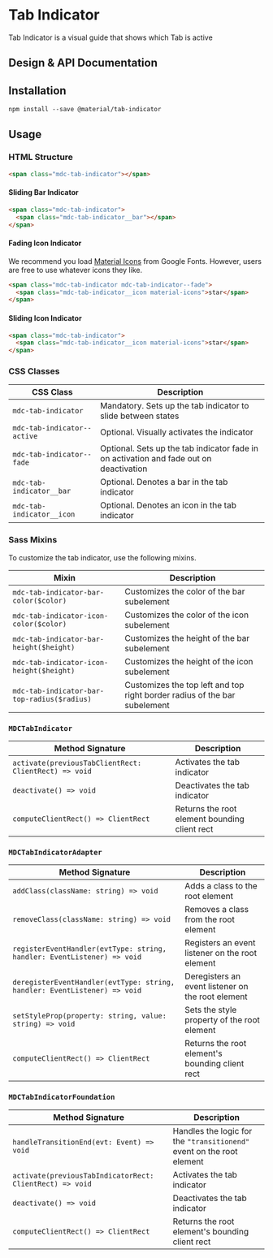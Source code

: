 <!--docs:
title: "Tab Indicator"
layout: detail
section: components
excerpt: "Tab Indicator is a visual guide that shows which Tab is active"
iconId: tab
path: /catalog/tab/
-->

# Tab Indicator

<!--<div class="article__asset">
  <a class="article__asset-link"
     href="https://material-components-web.appspot.com/tab-indicator.html">
    <img src="{{ site.rootpath }}/images/mdc_web_screenshots/tab-indicator.png" width="363" alt="Tab indicator screenshot">
  </a>
</div>-->

Tab Indicator is a visual guide that shows which Tab is active

## Design & API Documentation

<!--
<ul class="icon-list">
  <li class="icon-list-item icon-list-item--spec">
    <a href="https://material.io/guidelines/components/tabs.html">Material Design guidelines: Tab Indicator</a>
  </li>
  <li class="icon-list-item icon-list-item--link">
    <a href="https://material-components-web.appspot.com/tab-indicator.html">Demo</a>
  </li>
</ul>
-->

## Installation
```
npm install --save @material/tab-indicator
```

## Usage

### HTML Structure

```html
<span class="mdc-tab-indicator"></span>
```

#### Sliding Bar Indicator
```html
<span class="mdc-tab-indicator">
  <span class="mdc-tab-indicator__bar"></span>
</span>
```

#### Fading Icon Indicator

We recommend you load [Material Icons](https://material.io/icons/) from Google Fonts. However, users are free to use whatever icons they like.

```html
<span class="mdc-tab-indicator mdc-tab-indicator--fade">
  <span class="mdc-tab-indicator__icon material-icons">star</span>
</span>
```

#### Sliding Icon Indicator
```html
<span class="mdc-tab-indicator">
  <span class="mdc-tab-indicator__icon material-icons">star</span>
</span>
```

### CSS Classes

CSS Class | Description
--- | ---
`mdc-tab-indicator` | Mandatory. Sets up the tab indicator to slide between states
`mdc-tab-indicator--active` | Optional. Visually activates the indicator
`mdc-tab-indicator--fade` | Optional. Sets up the tab indicator fade in on activation and fade out on deactivation
`mdc-tab-indicator__bar` | Optional. Denotes a bar in the tab indicator
`mdc-tab-indicator__icon` | Optional. Denotes an icon in the tab indicator

### Sass Mixins

To customize the tab indicator, use the following mixins.

Mixin | Description
--- | ---
`mdc-tab-indicator-bar-color($color)` | Customizes the color of the bar subelement
`mdc-tab-indicator-icon-color($color)` | Customizes the color of the icon subelement
`mdc-tab-indicator-bar-height($height)` | Customizes the height of the bar subelement
`mdc-tab-indicator-icon-height($height)` | Customizes the height of the icon subelement
`mdc-tab-indicator-bar-top-radius($radius)` | Customizes the top left and top right border radius of the bar subelement

### `MDCTabIndicator`

Method Signature | Description
--- | ---
`activate(previousTabClientRect: ClientRect) => void` | Activates the tab indicator
`deactivate() => void` | Deactivates the tab indicator
`computeClientRect() => ClientRect` | Returns the root element bounding client rect

### `MDCTabIndicatorAdapter`

Method Signature | Description
--- | ---
`addClass(className: string) => void` | Adds a class to the root element
`removeClass(className: string) => void` | Removes a class from the root element
`registerEventHandler(evtType: string, handler: EventListener) => void` | Registers an event listener on the root element
`deregisterEventHandler(evtType: string, handler: EventListener) => void` | Deregisters an event listener on the root element
`setStyleProp(property: string, value: string) => void` | Sets the style property of the root element
`computeClientRect() => ClientRect` | Returns the root element's bounding client rect

### `MDCTabIndicatorFoundation`

Method Signature | Description
--- | ---
`handleTransitionEnd(evt: Event) => void` | Handles the logic for the `"transitionend"` event on the root element
`activate(previousTabIndicatorRect: ClientRect) => void` | Activates the tab indicator
`deactivate() => void` | Deactivates the tab indicator
`computeClientRect() => ClientRect` | Returns the root element's bounding client rect
